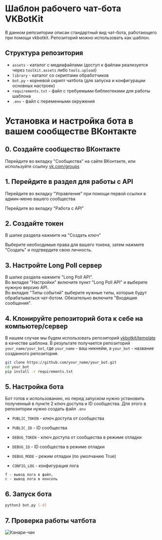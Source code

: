 # Шаблон рабочего чат-бота VKBotKit

В данном репозитории описан стандартный вид чат-бота, работающего при помощи vkbotkit. Репозиторий можно использовать как шаблон.

## Структура репозитория

* `assets` - каталог с медиафайлами (доступ к файлам реализуется через `toolkit.assets` либо `tools.upload`)
* `library` - каталог со скриптами обработчиков
* `bot.py` - корневой скрипт чатбота (для запуска и конфигурации основных настроек)
* `requirements.txt` - файл с требуемыми библиотеками для работы шаблона
* `.env` - файл с переменными окружения

# Установка и настройка бота в вашем сообществе ВКонтакте  

## 0. Создайте сообщество ВКонтакте  

Перейдите во вкладку "Сообщества" на сайте ВКонтакте, или используйте ссылку [vk.com/groups](https://vk.com/groups)  

## 1. Перейдите в раздел для работы с API  

Перейдите во вкладку "Управление" при помощи первой ссылки в админ-меню вашего сообщества  

Перейдите во вкладку "Работа с API"

## 2. Создайте токен

В шапке раздела нажмите на "Создать ключ"  

Выберите необходимые права для вашего токена, затем нажмите "Создать" и подтвердите свою личность.  

## 3. Настройте Long Poll сервер

В шапке раздела нажмите "Long Poll API".  
Во вкладке "Настройки" включите пункт "Long Poll API" и выберите нужную версию API.  
Во вкладке "Типы событий" выберите нужные типы, которые будут обрабатываться чат-ботом. Обязательно включите "Входящие сообщения".  

## 4. Клонируйте репозиторий бота к себе на компьютер/сервер

В нашем случае мы будем использовать репозиторий [vkbotkit/template](https://github.com/vkbotkit/template/generate) в качестве шаблона. В результате получается репозиторий `your_name/your_bot`, где `your_name` - ваш никнейм, а `your_bot` - название созданного репозитория.

```bash
git clone https://github.com/your_name/your_bot.git
cd your_bot
pip install -r requirements.txt
```

## 5. Настройка бота

Бот готов к использованию, но перед запуском нужно установить полученный в пункте 2 ключ доступа и ID сообщества. Для этого в репозитории нужно создать файл `.env`

* `PUBLIC_TOKEN` - ключ доступа от сообщества
* `PUBLIC_ID` - ID сообщества

* `DEBUG_TOKEN` - ключ доступа от сообщества в режиме отладки
* `DEBUG_ID` - ID сообщества в режиме отладки

* `DEBUG_MODE` - режим отладки (по умолчанию True)
* `CONFIG_LOG` - конфигурация лога

```
f - вывод лога в файл,
c - вывод лога в консоль
```

## 6. Запуск бота

```bash
python3 bot.py [-d]
```

## 7. Проверка работы чатбота
![Канари-чан](https://sun9-52.userapi.com/s/v1/ig2/5yBG60JVrtlBYspn2YdMG8KRFZBSyyPuKr0nCbpc1Ms8hzv9iHQ5toAxm9kxT3Q0w_YzKVUdqWGEQcOMbQY9xWna.jpg?size=512x249&quality=96&type=album)
